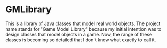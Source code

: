 GMLibrary
=========
This is a library of Java classes that model real world objects.
The project name stands for "Game Model Library" because my initial intention was to
design classes that model objects in a game.
Now, the range of these classes is becoming so detailed that I don't know what exactly to call it.
